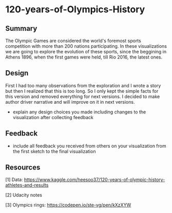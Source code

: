 # 120-years-of-Olympics-History

## Summary
  The Olympic Games are considered the world's foremost sports competition with more than 200 nations participating. In these visualizations we are going to explore the evolution of these sports, since the beggining in Athens 1896, when the first games were held, till Rio 2016, the latest ones.

## Design 
  First I had too many observations from the exploration and I wrote a story but then I realized that this is too long. So I only kept the simple facts for this version and removed everything for next versions. I decided to make author driver narrative and will improve on it in next versions.
- explain any design choices you made including changes to the visualization after collecting feedback

## Feedback
- include all feedback you received from others on your visualization from the first sketch to the final visualization

## Resources 

[1] Data: https://www.kaggle.com/heesoo37/120-years-of-olympic-history-athletes-and-results

[2] Udacity notes

[3] Olympics rings: https://codepen.io/ste-vg/pen/kXzXYW
